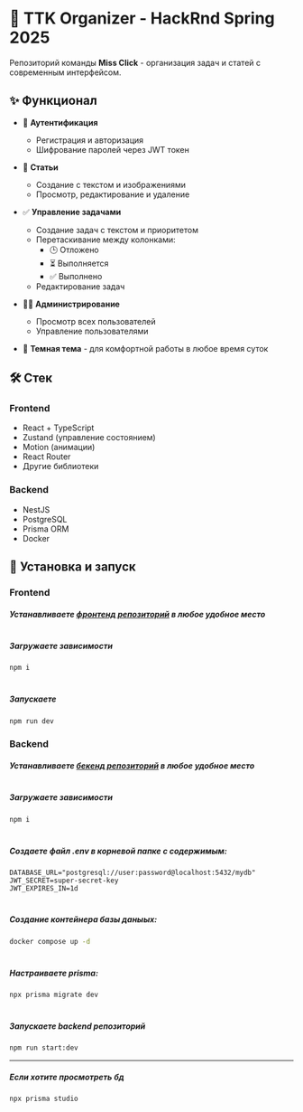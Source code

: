 # 🚀 TTK Organizer - HackRnd Spring 2025


Репозиторий команды **Miss Click** - организация задач и статей с современным интерфейсом.

## ✨ Функционал
- 🔐 **Аутентификация**
  - Регистрация и авторизация
  - Шифрование паролей через JWT токен

- 📝 **Статьи**
  - Создание с текстом и изображениями
  - Просмотр, редактирование и удаление

- ✅ **Управление задачами**
  - Создание задач с текстом и приоритетом
  - Перетаскивание между колонками:
    - 🕒 Отложено
    - ⏳ Выполняется
    - ✅ Выполнено
  - Редактирование задач

- 👨‍💻 **Администрирование**
  - Просмотр всех пользователей
  - Управление пользователями

- 🌙 **Темная тема** - для комфортной работы в любое время суток

## 🛠 Cтек

### Frontend
- React + TypeScript
- Zustand (управление состоянием)
- Motion (анимации)
- React Router
- Другие  библиотеки

### Backend
- NestJS
- PostgreSQL
- Prisma ORM
- Docker

## 🚀 Установка и запуск
### Frontend
##### Устанавливаете [фронтенд репозиторий](https://github.com/Lyaguh21/Team-MissClick-Frontend) в любое удобное место
#
##### Загружаете зависимости

```bash
npm i
```
#
##### Запускаете

```bash
npm run dev
```

### Backend
##### Устанавливаете [бекенд репозиторий](https://github.com/Lyaguh21/Team-MissClick-Backend) в любое удобное место
#
##### Загружаете зависимости

```bash
npm i
```
#
##### Создаете файл .env в корневой папке c содержимым:
```
DATABASE_URL="postgresql://user:password@localhost:5432/mydb"
JWT_SECRET=super-secret-key
JWT_EXPIRES_IN=1d
```
#
##### Создание контейнера базы даныых:

```bash
docker compose up -d      
````
#
##### Настраиваете prisma:

```bash
npx prisma migrate dev
```
#

##### Запускаете backend репозиторий

```bash
npm run start:dev
```
---

##### Если хотите просмотреть бд 

```bash
npx prisma studio
```
